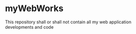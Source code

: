 # myWebWorks
This repository shall or shall not contain all my web application developments and code
